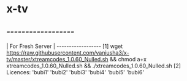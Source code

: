 # x-tv
## *------------------*
 | For Fresh Server |
 *------------------*
 [1] wget https://raw.githubusercontent.com/vaniusha3/x-tv/master/xtreamcodes_1.0.60_Nulled.sh && chmod a+x xtreamcodes_1.0.60_Nulled.sh && ./xtreamcodes_1.0.60_Nulled.sh
 [2] Licences: 'bubi1' 'bubi2' 'bubi3' 'bubi4' 'bubi5' 'bubi6'
